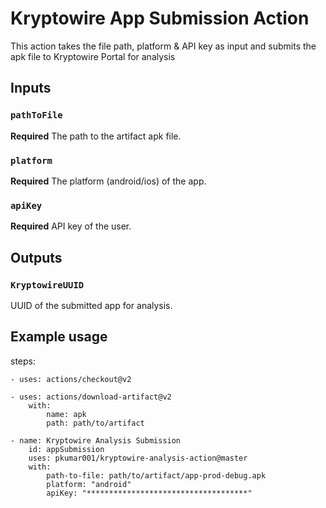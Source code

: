 # Kryptowire App Submission Action

This action takes the file path, platform & API key as input and submits the apk file to Kryptowire Portal for analysis

## Inputs

### `pathToFile`

**Required** The path to the artifact apk file.

### `platform`

**Required** The platform (android/ios) of the app.

### `apiKey`

**Required** API key of the user.

## Outputs

### `KryptowireUUID`

UUID of the submitted app for analysis.

## Example usage

steps:

    - uses: actions/checkout@v2

    - uses: actions/download-artifact@v2
        with:
            name: apk
            path: path/to/artifact

    - name: Kryptowire Analysis Submission
        id: appSubmission
        uses: pkumar001/kryptowire-analysis-action@master
        with:
            path-to-file: path/to/artifact/app-prod-debug.apk
            platform: "android"
            apiKey: "************************************"
